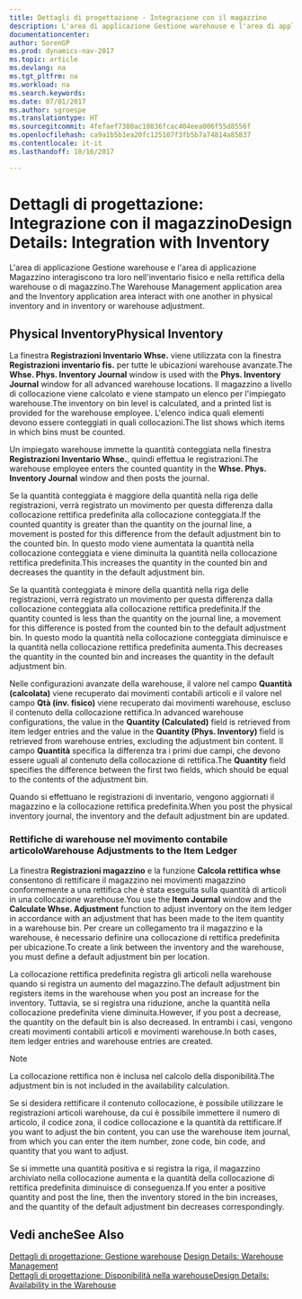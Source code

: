 ```yaml
---
title: Dettagli di progettazione - Integrazione con il magazzino
description: L'area di applicazione Gestione warehouse e l'area di applicazione Magazzino interagiscono tra loro nell'inventario fisico e nella rettifica della warehouse o di magazzino.
documentationcenter: 
author: SorenGP
ms.prod: dynamics-nav-2017
ms.topic: article
ms.devlang: na
ms.tgt_pltfrm: na
ms.workload: na
ms.search.keywords: 
ms.date: 07/01/2017
ms.author: sgroespe
ms.translationtype: HT
ms.sourcegitcommit: 4fefaef7380ac10836fcac404eea006f55d8556f
ms.openlocfilehash: ca9a1b5b1ea20fc125107f3fb5b7a74814a85837
ms.contentlocale: it-it
ms.lasthandoff: 10/16/2017

---
```

# <a name="design-details-integration-with-inventory"></a><span data-ttu-id="6dc23-103">Dettagli di progettazione: Integrazione con il magazzino</span><span class="sxs-lookup"><span data-stu-id="6dc23-103">Design Details: Integration with Inventory</span></span>
<span data-ttu-id="6dc23-104">L'area di applicazione Gestione warehouse e l'area di applicazione Magazzino interagiscono tra loro nell'inventario fisico e nella rettifica della warehouse o di magazzino.</span><span class="sxs-lookup"><span data-stu-id="6dc23-104">The Warehouse Management application area and the Inventory application area interact with one another in physical inventory and in inventory or warehouse adjustment.</span></span>  
  
## <a name="physical-inventory"></a><span data-ttu-id="6dc23-105">Physical Inventory</span><span class="sxs-lookup"><span data-stu-id="6dc23-105">Physical Inventory</span></span>  
 <span data-ttu-id="6dc23-106">La finestra **Registrazioni Inventario Whse.** viene utilizzata con la finestra **Registrazioni inventario fis.** per tutte le ubicazioni warehouse avanzate.</span><span class="sxs-lookup"><span data-stu-id="6dc23-106">The **Whse. Phys. Inventory Journal** window is used with the **Phys. Inventory Journal** window for all advanced warehouse locations.</span></span> <span data-ttu-id="6dc23-107">Il magazzino a livello di collocazione viene calcolato e viene stampato un elenco per l'impiegato warehouse.</span><span class="sxs-lookup"><span data-stu-id="6dc23-107">The inventory on bin level is calculated, and a printed list is provided for the warehouse employee.</span></span> <span data-ttu-id="6dc23-108">L'elenco indica quali elementi devono essere conteggiati in quali collocazioni.</span><span class="sxs-lookup"><span data-stu-id="6dc23-108">The list shows which items in which bins must be counted.</span></span>  
  
 <span data-ttu-id="6dc23-109">Un impiegato warehouse immette la quantità conteggiata nella finestra **Registrazioni Inventario Whse.**, quindi effettua le registrazioni.</span><span class="sxs-lookup"><span data-stu-id="6dc23-109">The warehouse employee enters the counted quantity in the **Whse. Phys. Inventory Journal** window and then posts the journal.</span></span>  
  
 <span data-ttu-id="6dc23-110">Se la quantità conteggiata è maggiore della quantità nella riga delle registrazioni, verrà registrato un movimento per questa differenza dalla collocazione rettifica predefinita alla collocazione conteggiata.</span><span class="sxs-lookup"><span data-stu-id="6dc23-110">If the counted quantity is greater than the quantity on the journal line, a movement is posted for this difference from the default adjustment bin to the counted bin.</span></span> <span data-ttu-id="6dc23-111">In questo modo viene aumentata la quantità nella collocazione conteggiata e viene diminuita la quantità nella collocazione rettifica predefinita.</span><span class="sxs-lookup"><span data-stu-id="6dc23-111">This increases the quantity in the counted bin and decreases the quantity in the default adjustment bin.</span></span>  
  
 <span data-ttu-id="6dc23-112">Se la quantità conteggiata è minore della quantità nella riga delle registrazioni, verrà registrato un movimento per questa differenza dalla collocazione conteggiata alla collocazione rettifica predefinita.</span><span class="sxs-lookup"><span data-stu-id="6dc23-112">If the quantity counted is less than the quantity on the journal line, a movement for this difference is posted from the counted bin to the default adjustment bin.</span></span> <span data-ttu-id="6dc23-113">In questo modo la quantità nella collocazione conteggiata diminuisce e la quantità nella collocazione rettifica predefinita aumenta.</span><span class="sxs-lookup"><span data-stu-id="6dc23-113">This decreases the quantity in the counted bin and increases the quantity in the default adjustment bin.</span></span>  
  
 <span data-ttu-id="6dc23-114">Nelle configurazioni avanzate della warehouse, il valore nel campo **Quantità (calcolata)** viene recuperato dai movimenti contabili articoli e il valore nel campo **Qtà (inv. fisico)** viene recuperato dai movimenti warehouse, escluso il contenuto della collocazione rettifica.</span><span class="sxs-lookup"><span data-stu-id="6dc23-114">In advanced warehouse configurations, the value in the **Quantity (Calculated)** field is retrieved from item ledger entries and the value in the **Quantity (Phys. Inventory)** field is retrieved from warehouse entries, excluding the adjustment bin content.</span></span> <span data-ttu-id="6dc23-115">Il campo **Quantità** specifica la differenza tra i primi due campi, che devono essere uguali al contenuto della collocazione di rettifica.</span><span class="sxs-lookup"><span data-stu-id="6dc23-115">The **Quantity** field specifies the difference between the first two fields, which should be equal to the contents of the adjustment bin.</span></span>  
  
 <span data-ttu-id="6dc23-116">Quando si effettuano le registrazioni di inventario, vengono aggiornati il magazzino e la collocazione rettifica predefinita.</span><span class="sxs-lookup"><span data-stu-id="6dc23-116">When you post the physical inventory journal, the inventory and the default adjustment bin are updated.</span></span>  
  
### <a name="warehouse-adjustments-to-the-item-ledger"></a><span data-ttu-id="6dc23-117">Rettifiche di warehouse nel movimento contabile articolo</span><span class="sxs-lookup"><span data-stu-id="6dc23-117">Warehouse Adjustments to the Item Ledger</span></span>  
 <span data-ttu-id="6dc23-118">La finestra **Registrazioni magazzino** e la funzione **Calcola rettifica whse** consentono di rettificare il magazzino nei movimenti magazzino conformemente a una rettifica che è stata eseguita sulla quantità di articoli in una collocazione warehouse.</span><span class="sxs-lookup"><span data-stu-id="6dc23-118">You use the **Item Journal** window and the **Calculate Whse. Adjustment** function to adjust inventory on the item ledger in accordance with an adjustment that has been made to the item quantity in a warehouse bin.</span></span> <span data-ttu-id="6dc23-119">Per creare un collegamento tra il magazzino e la warehouse, è necessario definire una collocazione di rettifica predefinita per ubicazione.</span><span class="sxs-lookup"><span data-stu-id="6dc23-119">To create a link between the inventory and the warehouse, you must define a default adjustment bin per location.</span></span>  
  
 <span data-ttu-id="6dc23-120">La collocazione rettifica predefinita registra gli articoli nella warehouse quando si registra un aumento del magazzino.</span><span class="sxs-lookup"><span data-stu-id="6dc23-120">The default adjustment bin registers items in the warehouse when you post an increase for the inventory.</span></span> <span data-ttu-id="6dc23-121">Tuttavia, se si registra una riduzione, anche la quantità nella collocazione predefinita viene diminuita.</span><span class="sxs-lookup"><span data-stu-id="6dc23-121">However, if you post a decrease, the quantity on the default bin is also decreased.</span></span> <span data-ttu-id="6dc23-122">In entrambi i casi, vengono creati movimenti contabili articoli e movimenti warehouse.</span><span class="sxs-lookup"><span data-stu-id="6dc23-122">In both cases, item ledger entries and warehouse entries are created.</span></span>  
  
> [!NOTE]  
>  <span data-ttu-id="6dc23-123">La collocazione rettifica non è inclusa nel calcolo della disponibilità.</span><span class="sxs-lookup"><span data-stu-id="6dc23-123">The adjustment bin is not included in the availability calculation.</span></span>  
  
 <span data-ttu-id="6dc23-124">Se si desidera rettificare il contenuto collocazione, è possibile utilizzare le registrazioni articoli warehouse, da cui è possibile immettere il numero di articolo, il codice zona, il codice collocazione e la quantità da rettificare.</span><span class="sxs-lookup"><span data-stu-id="6dc23-124">If you want to adjust the bin content, you can use the warehouse item journal, from which you can enter the item number, zone code, bin code, and quantity that you want to adjust.</span></span>  
  
 <span data-ttu-id="6dc23-125">Se si immette una quantità positiva e si registra la riga, il magazzino archiviato nella collocazione aumenta e la quantità della collocazione di rettifica predefinita diminuisce di conseguenza.</span><span class="sxs-lookup"><span data-stu-id="6dc23-125">If you enter a positive quantity and post the line, then the inventory stored in the bin increases, and the quantity of the default adjustment bin decreases correspondingly.</span></span>  
  
## <a name="see-also"></a><span data-ttu-id="6dc23-126">Vedi anche</span><span class="sxs-lookup"><span data-stu-id="6dc23-126">See Also</span></span>  
 <span data-ttu-id="6dc23-127">[Dettagli di progettazione: Gestione warehouse](design-details-warehouse-management.md) </span><span class="sxs-lookup"><span data-stu-id="6dc23-127">[Design Details: Warehouse Management](design-details-warehouse-management.md) </span></span>  
 [<span data-ttu-id="6dc23-128">Dettagli di progettazione: Disponibilità nella warehouse</span><span class="sxs-lookup"><span data-stu-id="6dc23-128">Design Details: Availability in the Warehouse</span></span>](design-details-availability-in-the-warehouse.md)
